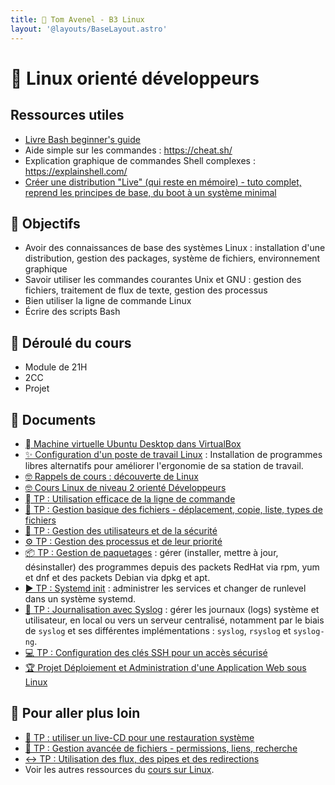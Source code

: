 ```yaml
---
title: 🐧 Tom Avenel - B3 Linux
layout: '@layouts/BaseLayout.astro'
---
```


# 🐧 Linux orienté développeurs

## Ressources utiles

- [Livre Bash beginner's guide](https://ftp.traduc.org/doc-vf/guides/Bash-Beginners-Guide/)
- Aide simple sur les commandes : <https://cheat.sh/>
- Explication graphique de commandes Shell complexes : <https://explainshell.com/>
- [Créer une distribution "Live" (qui reste en mémoire) - tuto complet, reprend les principes de base, du boot à un système minimal](https://zestedesavoir.com/tutoriels/268/creer-son-premier-rim-linux/)

## 🎯 Objectifs

- Avoir des connaissances de base des systèmes Linux : installation d'une distribution, gestion des packages, système de fichiers, environnement graphique
- Savoir utiliser les commandes courantes Unix et GNU : gestion des fichiers, traitement de flux de texte, gestion des processus
- Bien utiliser la ligne de commande Linux
- Écrire des scripts Bash

## 📅 Déroulé du cours

- Module de 21H
- 2CC
- Projet

## 📑 Documents

- [󰕈 Machine virtuelle Ubuntu Desktop dans VirtualBox](/cours/linux/installation/tp-installation-vbox-ubuntu-workstation)
- [✨ Configuration d'un poste de travail Linux](/cours/linux/installation/tp-env-dev) : Installation de programmes libres alternatifs pour améliorer l'ergonomie de sa station de travail.
- [🤓 Rappels de cours : découverte de Linux](/cours/linux/niveau1/linux-cours-niveau1)
- [🤓 Cours Linux de niveau 2 orienté Développeurs](./linux/cours)
- [  TP : Utilisation efficace de la ligne de commande](/cours/linux/niveau2/tp-ligne-commande)
- [📂 TP : Gestion basique des fichiers - déplacement, copie, liste, types de fichiers](/cours/linux/niveau2/tp-fichiers)
- [👥 TP : Gestion des utilisateurs et de la sécurité](/cours/linux/niveau2/tp-utilisateurs)
- [⚙️ TP : Gestion des processus et de leur priorité](/cours/linux/niveau2/tp-process)
- [📦 TP : Gestion de paquetages](/cours/linux/niveau2/tp-rpm-apt) : gérer (installer, mettre à jour, désinstaller) des programmes depuis des packets RedHat via rpm, yum et dnf et des packets Debian via dpkg et apt.
- [▶️ TP : Systemd init](/cours/linux/niveau2/tp-systemd) : administrer les services et changer de runlevel dans un système systemd.
- [📜 TP : Journalisation avec Syslog](/cours/linux/niveau2/tp-syslog) : gérer les journaux (logs) système et utilisateur, en local ou vers un serveur centralisé, notamment par le biais de `syslog` et ses différentes implémentations : `syslog`, `rsyslog` et `syslog-ng`.
- [💻 TP : Configuration des clés SSH pour un accès sécurisé](/cours/devops/tp_ssh)
- [🏆 Projet Déploiement et Administration d'une Application Web sous Linux](./linux/projet)

## 🚀 Pour aller plus loin

- [📀 TP : utiliser un live-CD pour une restauration système](/cours/linux/niveau2/tp-rescue)
- [📁 TP : Gestion avancée de fichiers - permissions, liens, recherche](/cours/linux/niveau2/tp-fichiers-avance)
- [↔️ TP : Utilisation des flux, des pipes et des redirections ](/cours/linux/niveau2/tp-redirections)
- Voir les autres ressources du [cours sur Linux](/cours/linux).
